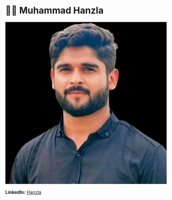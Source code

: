 # 👨‍🏫 Muhammad Hanzla

![Hanzla's Photo](images/hanzla.jpg)

**LinkedIn:** [Hanzla](https://www.linkedin.com/in/muhammad-hanzla-787081279/)